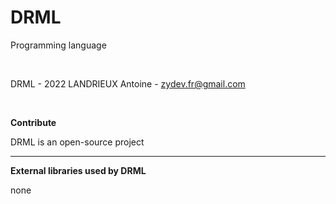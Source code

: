 # DRML

Programming language

<br />

DRML - 2022 LANDRIEUX Antoine - zydev.fr@gmail.com

<br />

**Contribute**

DRML is an open-source project

<hr />

**External libraries used by DRML**

none
